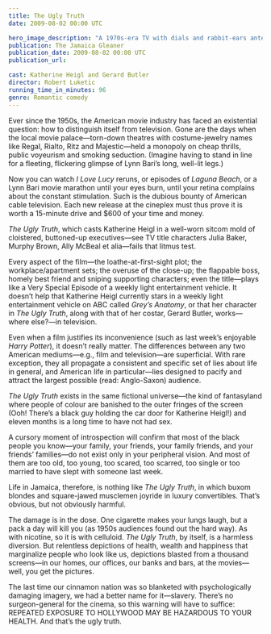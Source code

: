 ```yaml
---
title: The Ugly Truth
date: 2009-08-02 00:00 UTC

hero_image_description: "A 1970s-era TV with dials and rabbit-ears antenna"
publication: The Jamaica Gleaner
publication_date: 2009-08-02 00:00 UTC
publication_url:

cast: Katherine Heigl and Gerard Butler
director: Robert Luketic
running_time_in_minutes: 96
genre: Romantic comedy
---
```


Ever since the 1950s, the American movie industry has faced an existential question: how to distinguish itself from television.  Gone are the days when the local movie palace—torn-down theatres with costume-jewelry names like Regal, Rialto, Ritz and Majestic—held a monopoly on cheap thrills, public voyeurism and smoking seduction.  (Imagine having to stand in line for a fleeting, flickering glimpse of Lynn Bari’s long, well-lit legs.)

Now you can watch _I Love Lucy_ reruns, or episodes of _Laguna Beach_, or a Lynn Bari movie marathon until your eyes burn, until your retina complains about the constant stimulation.  Such is the dubious bounty of American cable television.  Each new release at the cineplex must thus prove it is worth a 15-minute drive and $600 of your time and money.

_The Ugly Truth_, which casts Katherine Heigl in a well-worn sitcom mold of cloistered, buttoned-up executives—see TV title characters Julia Baker, Murphy Brown, Ally McBeal et alia—fails that litmus test.

Every aspect of the film—the loathe-at-first-sight plot; the workplace/apartment sets; the overuse of the close-up; the flappable boss, homely best friend and sniping supporting characters; even the title—plays like a Very Special Episode of a weekly light entertainment vehicle.  It doesn’t help that Katherine Heigl currently stars in a weekly light entertainment vehicle on ABC called _Grey’s Anatomy_, or that her character in _The Ugly Truth_, along with that of her costar, Gerard Butler, works—where else?—in television.

Even when a film justifies its inconvenience (such as last week’s enjoyable _Harry Potter_), it doesn’t really matter.  The differences between any two American mediums—e.g., film and television—are superficial.  With rare exception, they all propagate a consistent and specific set of lies about life in general, and American life in particular—lies designed to pacify and attract the largest possible (read: Anglo-Saxon) audience.

_The Ugly Truth_ exists in the same fictional universe—the kind of fantasyland where people of colour are banished to the outer fringes of the screen (Ooh! There’s a black guy holding the car door for Katherine Heigl!) and eleven months is a long time to have not had sex.

A cursory moment of introspection will confirm that most of the black people you know—your family, your friends, your family friends, and your friends’ families—do not exist only in your peripheral vision.  And most of them are too old, too young, too scared, too scarred, too single or too married to have slept with someone last week.

Life in Jamaica, therefore, is nothing like _The Ugly Truth_, in which buxom blondes and square-jawed musclemen joyride in luxury convertibles.  That’s obvious, but not obviously harmful.

The damage is in the dose.  One cigarette makes your lungs laugh, but a pack a day will kill you (as 1950s audiences found out the hard way).  As with nicotine, so it is with celluloid.  _The Ugly Truth_, by itself, is a harmless diversion.  But relentless depictions of health, wealth and happiness that marginalize people who look like us, depictions blasted from a thousand screens—in our homes, our offices, our banks and bars, at the movies—well, you get the pictures.

The last time our cinnamon nation was so blanketed with psychologically damaging imagery, we had a better name for it—slavery.  There’s no surgeon-general for the cinema, so this warning will have to suffice: REPEATED EXPOSURE TO HOLLYWOOD MAY BE HAZARDOUS TO YOUR HEALTH.  And that’s the ugly truth.
